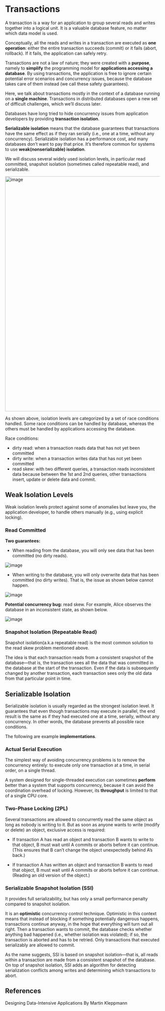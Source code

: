 # Transactions

A transaction is a way for an application to group several reads and writes together into a logical unit.
It is a valuable database feature, no matter which data model is used.

Conceptually, all the reads and writes in a transaction are executed as **one operation**: either the entire transaction 
succeeds (commit) or it fails (abort, rollback). If it fails, the application can safely retry.

Transactions are not a law of nature; they were created with a **purpose**, namely to **simplify** the programming 
model for **applications accessing a database**. By using transactions, the application is free to ignore certain 
potential error scenarios and concurrency issues, because the database takes care of them instead (we call these 
safety guarantees).

Here, we talk about transactions mostly in the context of a database running on a **single machine**. Transactions in 
distributed databases open a new set of difficult challenges, which we’ll discuss later.

Databases have long tried to hide concurrency issues from application developers by providing **transaction 
isolation**.

**Serializable isolation** means that the database guarantees that transactions have the same effect as if they ran 
serially (i.e., one at a time, without any concurrency). Serializable isolation has a performance cost, and many 
databases don’t want to pay that price. It’s therefore common for systems to use **weak(nonserializable) isolation**.

We will discuss several widely used isolation levels, in particular read committed, snapshot isolation (sometimes 
called repeatable read), and serializable.

<img width="762" alt="image" src="https://user-images.githubusercontent.com/47337188/208587953-35c3f5b8-febf-4524-9557-6badc72e8c57.png">

As shown above, isolation levels are categorized by a set of race conditions handled. Some race conditions can be 
handled by database, whereas the others must be handled by applications accessing the database.

Race conditions:
- dirty read: when a transaction reads data that has not yet been committed
- dirty write: when a transaction writes data that has not yet been committed
- read skew: with two different queries, a transaction reads inconsistent data because between the 1st and 2nd 
  queries, other transactions insert, update or delete data and commit.

## Weak Isolation Levels

Weak isolation levels protect against some of anomalies but leave you, the application developer, to handle others 
manually (e.g., using explicit locking).

### Read Committed

**Two guarantees:**

- When reading from the database, you will only see data that has been committed (no dirty reads).

![image](https://user-images.githubusercontent.com/47337188/208278923-d1a0b6f0-2158-42bd-a903-cf11003dbb74.png)

- When writing to the database, you will only overwrite data that has been committed (no dirty writes). That is, the 
  issue as shown below cannot happen.

![image](https://user-images.githubusercontent.com/47337188/208278985-fb46addd-24c0-4a7d-a060-27d5cbfcdd32.png)

**Potential concurrency bug:** read skew. For example, Alice observes the database in an inconsistent state, as 
shown below.

![image](https://user-images.githubusercontent.com/47337188/208279128-3fd5ab3e-31af-419e-8ceb-83cac2a004bb.png)


### Snapshot Isolation (Repeatable Read)

Snapshot isolation(a.k.a repeatable read) is the most common solution to the read skew problem mentioned above.

The idea is that each transaction reads from a consistent snapshot of the database—that is, the transaction sees all 
the data that was committed in the database at the start of the transaction. Even if the data is subsequently 
changed by another transaction, each transaction sees only the old data from that particular point in time.

## Serializable Isolation

Serializable isolation is usually regarded as the strongest isolation level. It guarantees that even though 
transactions may execute in parallel, the end result is the same as if they had executed one at a time, serially, 
without any concurrency. In other words, the database prevents all possible race conditions.

The following are example **implementations**.

### Actual Serial Execution

The simplest way of avoiding concurrency problems is to remove the concurrency entirely: to execute only one 
transaction at a time, in serial order, on a single thread.

A system designed for single-threaded execution can sometimes **perform** better than a system that supports 
concurrency, because it can avoid the coordination overhead of locking. However, its **throughput** is limited to 
that of a single CPU core.

### Two-Phase Locking (2PL)

Several transactions are allowed to concurrently read the same object as long as nobody is writing to it. But as 
soon as anyone wants to write (modify or delete) an object, exclusive access is required:

- If transaction A has read an object and transaction B wants to write to that object, B must wait until A commits or 
aborts before it can continue. (This ensures that B can’t change the object unexpectedly behind A’s back.)

- If transaction A has written an object and transaction B wants to read that object, B must wait until A commits or 
aborts before it can continue. (Reading an old version of the object.)

### Serializable Snapshot Isolation (SSI)

It provides full serializability, but has only a small performance penalty compared to snapshot isolation.

It is an **optimistic** concurrency control technique. Optimistic in this context means that instead of blocking if 
something potentially dangerous happens, transactions continue anyway, in the hope that everything will turn out all 
right. Then a transaction wants to commit, the database checks whether anything bad happened (i.e., whether isolation 
was violated); if so, the transaction is aborted and has to be retried. Only transactions that executed serializably 
are allowed to commit.

As the name suggests, SSI is based on snapshot isolation—that is, all reads within a transaction are made from a 
consistent snapshot of the database. On top of snapshot isolation, SSI adds an algorithm for detecting serialization 
conflicts among writes and determining which transactions to abort.

## References

Designing Data-Intensive Applications By Martin Kleppmann

